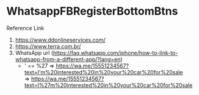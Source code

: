 # WhatsappFBRegisterBottomBtns

Reference Link
1. https://www.ddonlineservices.com/
2. https://www.terra.com.br/
3. WhatsApp url  (https://faq.whatsapp.com/iphone/how-to-link-to-whatsapp-from-a-different-app/?lang=en)
    * ' == %27
        => https://wa.me/15551234567?text=I'm%20interested%20in%20your%20car%20for%20sale       
        => https://wa.me/15551234567?text=I%27m%20interested%20in%20your%20car%20for%20sale